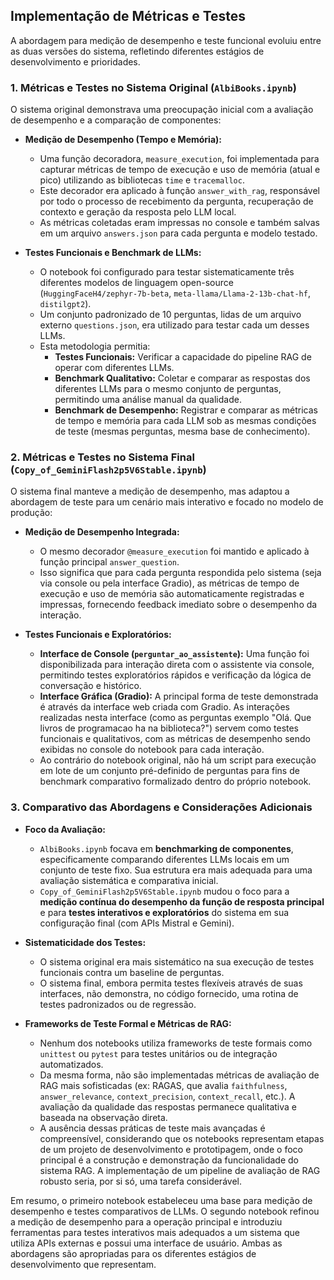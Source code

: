 ## Implementação de Métricas e Testes

A abordagem para medição de desempenho e teste funcional evoluiu entre as duas versões do sistema, refletindo diferentes estágios de desenvolvimento e prioridades.

### 1. Métricas e Testes no Sistema Original (`AlbiBooks.ipynb`)

O sistema original demonstrava uma preocupação inicial com a avaliação de desempenho e a comparação de componentes:

*   **Medição de Desempenho (Tempo e Memória):**
    *   Uma função decoradora, `measure_execution`, foi implementada para capturar métricas de tempo de execução e uso de memória (atual e pico) utilizando as bibliotecas `time` e `tracemalloc`.
    *   Este decorador era aplicado à função `answer_with_rag`, responsável por todo o processo de recebimento da pergunta, recuperação de contexto e geração da resposta pelo LLM local.
    *   As métricas coletadas eram impressas no console e também salvas em um arquivo `answers.json` para cada pergunta e modelo testado.

*   **Testes Funcionais e Benchmark de LLMs:**
    *   O notebook foi configurado para testar sistematicamente três diferentes modelos de linguagem open-source (`HuggingFaceH4/zephyr-7b-beta`, `meta-llama/Llama-2-13b-chat-hf`, `distilgpt2`).
    *   Um conjunto padronizado de 10 perguntas, lidas de um arquivo externo `questions.json`, era utilizado para testar cada um desses LLMs.
    *   Esta metodologia permitia:
        *   **Testes Funcionais:** Verificar a capacidade do pipeline RAG de operar com diferentes LLMs.
        *   **Benchmark Qualitativo:** Coletar e comparar as respostas dos diferentes LLMs para o mesmo conjunto de perguntas, permitindo uma análise manual da qualidade.
        *   **Benchmark de Desempenho:** Registrar e comparar as métricas de tempo e memória para cada LLM sob as mesmas condições de teste (mesmas perguntas, mesma base de conhecimento).

### 2. Métricas e Testes no Sistema Final (`Copy_of_GeminiFlash2p5V6Stable.ipynb`)

O sistema final manteve a medição de desempenho, mas adaptou a abordagem de teste para um cenário mais interativo e focado no modelo de produção:

*   **Medição de Desempenho Integrada:**
    *   O mesmo decorador `@measure_execution` foi mantido e aplicado à função principal `answer_question`.
    *   Isso significa que para cada pergunta respondida pelo sistema (seja via console ou pela interface Gradio), as métricas de tempo de execução e uso de memória são automaticamente registradas e impressas, fornecendo feedback imediato sobre o desempenho da interação.

*   **Testes Funcionais e Exploratórios:**
    *   **Interface de Console (`perguntar_ao_assistente`):** Uma função foi disponibilizada para interação direta com o assistente via console, permitindo testes exploratórios rápidos e verificação da lógica de conversação e histórico.
    *   **Interface Gráfica (Gradio):** A principal forma de teste demonstrada é através da interface web criada com Gradio. As interações realizadas nesta interface (como as perguntas exemplo "Olá. Que livros de programacao ha na biblioteca?") servem como testes funcionais e qualitativos, com as métricas de desempenho sendo exibidas no console do notebook para cada interação.
    *   Ao contrário do notebook original, não há um script para execução em lote de um conjunto pré-definido de perguntas para fins de benchmark comparativo formalizado dentro do próprio notebook.

### 3. Comparativo das Abordagens e Considerações Adicionais

*   **Foco da Avaliação:**
    *   `AlbiBooks.ipynb` focava em **benchmarking de componentes**, especificamente comparando diferentes LLMs locais em um conjunto de teste fixo. Sua estrutura era mais adequada para uma avaliação sistemática e comparativa inicial.
    *   `Copy_of_GeminiFlash2p5V6Stable.ipynb` mudou o foco para a **medição contínua do desempenho da função de resposta principal** e para **testes interativos e exploratórios** do sistema em sua configuração final (com APIs Mistral e Gemini).

*   **Sistematicidade dos Testes:**
    *   O sistema original era mais sistemático na sua execução de testes funcionais contra um baseline de perguntas.
    *   O sistema final, embora permita testes flexíveis através de suas interfaces, não demonstra, no código fornecido, uma rotina de testes padronizados ou de regressão.

*   **Frameworks de Teste Formal e Métricas de RAG:**
    *   Nenhum dos notebooks utiliza frameworks de teste formais como `unittest` ou `pytest` para testes unitários ou de integração automatizados.
    *   Da mesma forma, não são implementadas métricas de avaliação de RAG mais sofisticadas (ex: RAGAS, que avalia `faithfulness`, `answer_relevance`, `context_precision`, `context_recall`, etc.). A avaliação da qualidade das respostas permanece qualitativa e baseada na observação direta.
    *   A ausência dessas práticas de teste mais avançadas é compreensível, considerando que os notebooks representam etapas de um projeto de desenvolvimento e prototipagem, onde o foco principal é a construção e demonstração da funcionalidade do sistema RAG. A implementação de um pipeline de avaliação de RAG robusto seria, por si só, uma tarefa considerável.

Em resumo, o primeiro notebook estabeleceu uma base para medição de desempenho e testes comparativos de LLMs. O segundo notebook refinou a medição de desempenho para a operação principal e introduziu ferramentas para testes interativos mais adequados a um sistema que utiliza APIs externas e possui uma interface de usuário. Ambas as abordagens são apropriadas para os diferentes estágios de desenvolvimento que representam.
